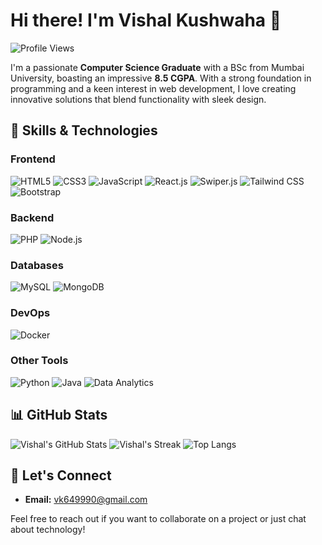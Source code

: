 # Hi there! I'm Vishal Kushwaha 👋
![Profile Views](https://visitor-badge.glitch.me/badge?page_id=vishal-50.vishal-50)

I'm a passionate **Computer Science Graduate** with a BSc from Mumbai University, boasting an impressive **8.5 CGPA**. With a strong foundation in programming and a keen interest in web development, I love creating innovative solutions that blend functionality with sleek design.

## 🚀 Skills & Technologies

### **Frontend**
<p>
  <img src="https://img.shields.io/badge/HTML5-E34F26?style=for-the-badge&logo=html5&logoColor=white" alt="HTML5" />
  <img src="https://img.shields.io/badge/CSS3-1572B6?style=for-the-badge&logo=css3&logoColor=white" alt="CSS3" />
  <img src="https://img.shields.io/badge/JavaScript-F7DF1E?style=for-the-badge&logo=javascript&logoColor=black" alt="JavaScript" />
  <img src="https://img.shields.io/badge/React-20232A?style=for-the-badge&logo=react&logoColor=61DAFB" alt="React.js" />
  <img src="https://img.shields.io/badge/Swiper-6332F6?style=for-the-badge&logo=Swiper&logoColor=white" alt="Swiper.js" />
  <img src="https://img.shields.io/badge/Tailwind_CSS-38B2AC?style=for-the-badge&logo=tailwind-css&logoColor=white" alt="Tailwind CSS" />
  <img src="https://img.shields.io/badge/Bootstrap-7952B3?style=for-the-badge&logo=bootstrap&logoColor=white" alt="Bootstrap" />
</p>

### **Backend**
<p>
  <img src="https://img.shields.io/badge/PHP-777BB4?style=for-the-badge&logo=php&logoColor=white" alt="PHP" />
  <img src="https://img.shields.io/badge/Node.js-339933?style=for-the-badge&logo=nodedotjs&logoColor=white" alt="Node.js" />
</p>

### **Databases**
<p>
  <img src="https://img.shields.io/badge/MySQL-4479A1?style=for-the-badge&logo=mysql&logoColor=white" alt="MySQL" />
  <img src="https://img.shields.io/badge/MongoDB-4EA94B?style=for-the-badge&logo=mongodb&logoColor=white" alt="MongoDB" />
</p>

### **DevOps**
<p>
  <img src="https://img.shields.io/badge/Docker-2496ED?style=for-the-badge&logo=docker&logoColor=white" alt="Docker" />
</p>

### **Other Tools**
<p>
  <img src="https://img.shields.io/badge/Python-3776AB?style=for-the-badge&logo=python&logoColor=white" alt="Python" />
  <img src="https://img.shields.io/badge/Java-007396?style=for-the-badge&logo=java&logoColor=white" alt="Java" />
  <img src="https://img.shields.io/badge/Data_Analytics-1D3557?style=for-the-badge&logo=tableau&logoColor=white" alt="Data Analytics" />
</p>

## 📊 GitHub Stats
![Vishal's GitHub Stats](https://github-readme-stats.vercel.app/api?username=vishal-50&show_icons=true&theme=radical)
![Vishal's Streak](https://github-readme-streak-stats.herokuapp.com/?user=vishal-50&theme=radical)
![Top Langs](https://github-readme-stats.vercel.app/api/top-langs/?username=vishal-50&layout=compact&theme=radical)

## 💬 Let's Connect
- **Email:** vk649990@gmail.com

Feel free to reach out if you want to collaborate on a project or just chat about technology!
